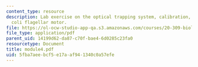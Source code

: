 ```yaml
---
content_type: resource
description: Lab exercise on the optical trapping system, calibration, and the E.
  coli flagellar motor.
file: https://ol-ocw-studio-app-qa.s3.amazonaws.com/courses/20-309-biological-engineering-ii-instrumentation-and-measurement-fall-2006/5fba7aeebcf5e17aaf941340c0a57efe_module4.pdf
file_type: application/pdf
parent_uid: 14199d62-da87-c70f-bae4-6d0285c23fa0
resourcetype: Document
title: module4.pdf
uid: 5fba7aee-bcf5-e17a-af94-1340c0a57efe
---
```

